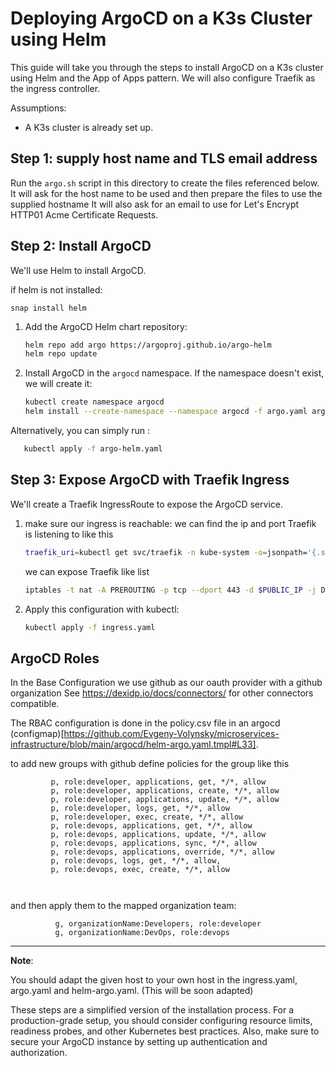 
# Deploying ArgoCD on a K3s Cluster using Helm

This guide will take you through the steps to install ArgoCD on a K3s cluster using Helm and the App of Apps pattern. We will also configure Traefik as the ingress controller.

Assumptions:

- A K3s cluster is already set up.
## Step 1: supply host name and TLS email address
Run the `argo.sh` script in this directory to create the files referenced below.
It will ask for the host name to be used and then prepare the files to use the supplied hostname
It will also ask for an email to use for Let's Encrypt HTTP01 Acme Certificate Requests.


## Step 2: Install ArgoCD

We'll use Helm to install ArgoCD.

if helm is not installed:

`snap install helm`

1. Add the ArgoCD Helm chart repository:
   ```bash
   helm repo add argo https://argoproj.github.io/argo-helm
   helm repo update
   ```
2. Install ArgoCD in the `argocd` namespace. If the namespace doesn't exist, we will create it:

   ```bash
   kubectl create namespace argocd
   helm install --create-namespace --namespace argocd -f argo.yaml argo argo/argo-cd
   ```
Alternatively, you can simply run :
```bash
   kubectl apply -f argo-helm.yaml

```

## Step 3: Expose ArgoCD with Traefik Ingress

We'll create a Traefik IngressRoute to expose the ArgoCD service.

1. make sure our ingress is reachable:
   we can find the ip and port Traefik is listening to like this

   ```bash
   traefik_uri=kubectl get svc/traefik -n kube-system -o=jsonpath='{.status.loadBalancer.ingress[0].ip}''{":"}''{.spec.ports[?(@.port==443)].nodePort}'
   ```

   we can expose Traefik like list 
   ```bash
   iptables -t nat -A PREROUTING -p tcp --dport 443 -d $PUBLIC_IP -j DNAT --to-destination $traefik_uri
   ```
3. Apply this configuration with kubectl:

   ```bash
   kubectl apply -f ingress.yaml
   ```

## ArgoCD Roles

In the Base Configuration we use github as our oauth provider with a github organization
See https://dexidp.io/docs/connectors/ for other connectors compatible.

The RBAC configuration is done in the policy.csv file in an argocd (configmap)[https://github.com/Evgeny-Volynsky/microservices-infrastructure/blob/main/argocd/helm-argo.yaml.tmpl#L33].

to add new groups with github define policies for the group like this 

 ```csv
          p, role:developer, applications, get, */*, allow
          p, role:developer, applications, create, */*, allow
          p, role:developer, applications, update, */*, allow
          p, role:developer, logs, get, */*, allow
          p, role:developer, exec, create, */*, allow
          p, role:devops, applications, get, */*, allow
          p, role:devops, applications, update, */*, allow
          p, role:devops, applications, sync, */*, allow
          p, role:devops, applications, override, */*, allow
          p, role:devops, logs, get, */*, allow,
          p, role:devops, exec, create, */*, allow

     
   ```

  and then apply them to the mapped organization team:
  ```csv
            g, organizationName:Developers, role:developer
            g, organizationName:DevOps, role:devops
  ```
  




---

**Note**: 

You should adapt the given host to your own host in the ingress.yaml, argo.yaml and helm-argo.yaml. (This will be soon adapted)

These steps are a simplified version of the installation process. For a production-grade setup, you should consider configuring resource limits, readiness probes, and other Kubernetes best practices. Also, make sure to secure your ArgoCD instance by setting up authentication and authorization.
